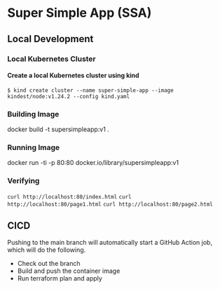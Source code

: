 # Super Simple App (SSA)

## Local Development

### Local Kubernetes Cluster
####  Create a local Kubernetes cluster using kind
```
$ kind create cluster --name super-simple-app --image kindest/node:v1.24.2 --config kind.yaml
```



### Building Image
docker build -t supersimpleapp:v1 .

### Running Image
docker run -ti -p 80:80 docker.io/library/supersimpleapp:v1

### Verifying
`curl http://localhost:80/index.html`
`curl http://localhost:80/page1.html`
`curl http://localhost:80/page2.html`

## CICD

Pushing to the main branch will automatically start a GitHub Action job, which will do the following.

- Check out the branch
- Build and push the container image
- Run terraform plan and apply




